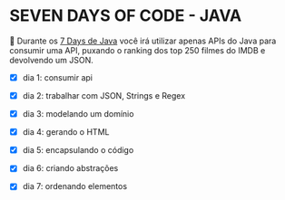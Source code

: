 # SEVEN DAYS OF CODE - JAVA

🌟 Durante os [7 Days de Java](https://7daysofcode.io/matricula/java) você irá utilizar apenas APIs do Java para consumir uma API, puxando o ranking dos top 250 filmes do IMDB e devolvendo um JSON.

- [X] dia 1: consumir api
- [X] dia 2: trabalhar com JSON, Strings e Regex
- [X] dia 3: modelando um domínio
- [X] dia 4: gerando o HTML
- [X] dia 5: encapsulando o código
- [X] dia 6: criando abstrações
- [X] dia 7: ordenando elementos

